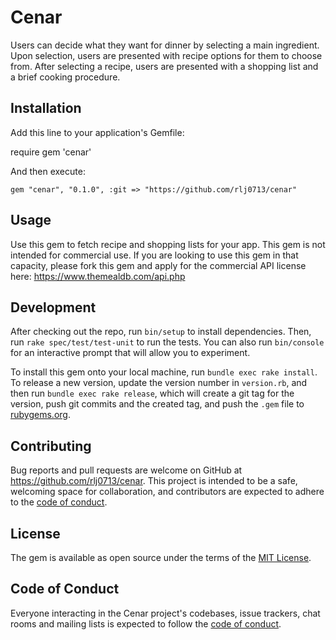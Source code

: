# Cenar

Users can decide what they want for dinner by selecting a main ingredient.  Upon selection, users are presented with recipe options for them to choose from.  After selecting a recipe, users are presented with a shopping list and a brief cooking procedure.

## Installation

Add this line to your application's Gemfile:

require gem 'cenar'

And then execute:

    gem "cenar", "0.1.0", :git => "https://github.com/rlj0713/cenar"
## Usage

Use this gem to fetch recipe and shopping lists for your app. This gem is not intended for commercial use.  If you are looking to use this gem in that capacity, please fork this gem and apply for the commercial API license here: https://www.themealdb.com/api.php

## Development

After checking out the repo, run `bin/setup` to install dependencies. Then, run `rake spec/test/test-unit` to run the tests. You can also run `bin/console` for an interactive prompt that will allow you to experiment.

To install this gem onto your local machine, run `bundle exec rake install`. To release a new version, update the version number in `version.rb`, and then run `bundle exec rake release`, which will create a git tag for the version, push git commits and the created tag, and push the `.gem` file to [rubygems.org](https://rubygems.org).

## Contributing

Bug reports and pull requests are welcome on GitHub at https://github.com/rlj0713/cenar. This project is intended to be a safe, welcoming space for collaboration, and contributors are expected to adhere to the [code of conduct](https://github.com/[USERNAME]/cenar/blob/master/CODE_OF_CONDUCT.md).

## License

The gem is available as open source under the terms of the [MIT License](https://opensource.org/licenses/MIT).

## Code of Conduct

Everyone interacting in the Cenar project's codebases, issue trackers, chat rooms and mailing lists is expected to follow the [code of conduct](https://github.com/rlj0713/cenar/blob/master/CODE_OF_CONDUCT.md).
